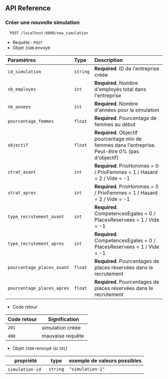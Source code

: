 
## API Reference

### Créer une nouvelle simulation

```http
  POST /localhost:8080/new_simulation
```

- Requête : `POST`
- Objet `JSON` envoyé


| Paramètres | Type     | Description                |
| :-------- | :------- | :------------------------- |
| `id_simulation` | `string` | **Required**. ID de l'entreprise créée |
| `nb_employes` | `int` | **Required**. Nombre d'employés total dans l'entreprise |
| `nb_annees` | `int` | **Required**. Nombre d'années pour la simulation |
| `pourcentage_femmes` | `float` | **Required**. Pourcentage de femmes au début |
| `objectif` | `float` | **Required**. Objectif pourcentage min de femmes dans l'entreprise. Peut-être 0% (pas d'objectif) |
| `strat_avant` | `int` | **Required**. PrioHommes = 0 / PrioFemmes = 1 / Hasard = 2 / Vide = -1 |
| `strat_apres` | `int` | **Required**. PrioHommes = 0 / PrioFemmes = 1 / Hasard = 2 / Vide = -1 |
| `type_recrutement_avant` | `int` | **Required**. CompetencesEgales = 0 / PlacesReservees = 1 / Vide = -1 |
| `type_recrutement_apres` | `int` | **Required**. CompetencesEgales = 0 / PlacesReservees = 1 / Vide = -1 |
| `pourcentage_places_avant` | `float` | **Required**. Pourcentages de places réservées dans le recrutement |
| `pourcentage_places_apres` | `float` | **Required**. Pourcentages de places réservées dans le recrutement |

- Code retour

| Code retour | Signification |
|-------------|---------------|
| `201`       | simulation créée     |
| `400`       | mauvaise requête   |

- Objet `JSON` renvoyé (si `201`)

| propriété  | type | exemple de valeurs possibles                                  |
|------------|-------------|-----------------------------------------------------|
| `simulation-id`    | `string` | `"simulation-1"` |





